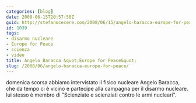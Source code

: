 ```yaml
---
categories: [blog]
date: 2008-06-15T20:57:50Z
guid: http://stefanocecere.com/2008/06/15/angelo-baracca-europe-for-peace/
id: 1039
tags:
- disarmo nucleare
- Europe for Peace
- scienza
- video
title: Angelo Baracca &quot;Europe for Peace&quot;
slug: /2008/06/angelo-baracca-europe-for-peace/
---
```


domenica scorsa abbiamo intervistato il fisico nucleare Angelo Baracca, che da tempo ci è vicino e partecipe alla campagna per il disarmo nucleare. lui stesso è membro di "Scienziate e scienziati contro le armi nucleari".